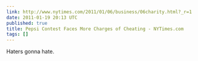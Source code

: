 ```yaml
---
link: http://www.nytimes.com/2011/01/06/business/06charity.html?_r=1
date: 2011-01-19 20:13 UTC
published: true
title: Pepsi Contest Faces More Charges of Cheating - NYTimes.com
tags: []
---
```


Haters gonna hate.
